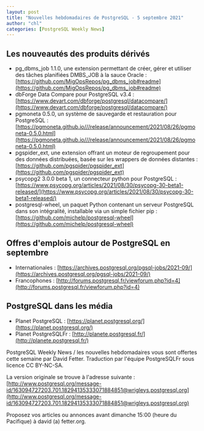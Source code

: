 ```yaml
---
layout: post
title: "Nouvelles hebdomadaires de PostgreSQL - 5 septembre 2021"
author: "chl"
categories: [PostgreSQL Weekly News]
---
```



## Les nouveautés des produits dérivés

- pg_dbms_job 1.1.0, une extension permettant de créer, gérer et utiliser des tâches planifiées DMBS_JOB à la sauce Oracle :
  [https://github.com/MigOpsRepos/pg_dbms_job#readme](https://github.com/MigOpsRepos/pg_dbms_job#readme)
- dbForge Data Compare pour PostgreSQL v3.4 :
  [https://www.devart.com/dbforge/postgresql/datacompare/](https://www.devart.com/dbforge/postgresql/datacompare/)
- pgmoneta 0.5.0, un système de sauvegarde et restauration pour PostgreSQL :
  [https://pgmoneta.github.io///release/announcement/2021/08/26/pgmoneta-0.5.0.html](https://pgmoneta.github.io///release/announcement/2021/08/26/pgmoneta-0.5.0.html)
- pgspider_ext, une extension offrant un moteur de regroupement pour des données distribuées,
  basée sur les wrappers de données distantes :
  [https://github.com/pgspider/pgspider_ext](https://github.com/pgspider/pgspider_ext)
- psycopg2 3.0.0 beta 1, un connecteur python pour PostgreSQL :
  [https://www.psycopg.org/articles/2021/08/30/psycopg-30-beta1-released/](https://www.psycopg.org/articles/2021/08/30/psycopg-30-beta1-released/)
- postgresql-wheel, un paquet Python contenant un serveur PostgreSQL dans son
  intégralité, installable via un simple fichier pip :
  [https://github.com/michelp/postgresql-wheel](https://github.com/michelp/postgresql-wheel)

<!--more-->

## Offres d'emplois autour de PostgreSQL en septembre

- Internationales : [https://archives.postgresql.org/pgsql-jobs/2021-09/](https://archives.postgresql.org/pgsql-jobs/2021-09/)
- Francophones : [http://forums.postgresql.fr/viewforum.php?id=4](http://forums.postgresql.fr/viewforum.php?id=4)

## PostgreSQL dans les média

- Planet PostgreSQL : [https://planet.postgresql.org/](https://planet.postgresql.org/)
- Planet PostgreSQLFr : [http://planete.postgresql.fr/](http://planete.postgresql.fr/)

PostgreSQL Weekly News / les nouvelles hebdomadaires vous sont offertes cette semaine par David Fetter. Traduction par l'équipe PostgreSQLFr sous licence CC BY-NC-SA.


La version originale se trouve à l'adresse suivante :
[http://www.postgresql.org/message-id/163094727203.701.18294135333071884851@wrigleys.postgresql.org](http://www.postgresql.org/message-id/163094727203.701.18294135333071884851@wrigleys.postgresql.org)

Proposez vos articles ou annonces avant dimanche 15:00 (heure du Pacifique) à david (a) fetter.org.


